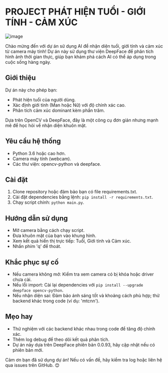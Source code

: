# PROJECT PHÁT HIỆN TUỔI - GIỚI TÍNH - CẢM XÚC 
![image](https://github.com/user-attachments/assets/7b9b1112-963d-47ab-8ff9-2d2e4bbaa3e7)

Chào mừng đến với dự án sử dụng AI để nhận diện tuổi, giới tính và cảm xúc từ camera máy tính! Dự án này sử dụng thư viện DeepFace để phân tích hình ảnh thời gian thực, giúp bạn khám phá cách AI có thể áp dụng trong cuộc sống hàng ngày.

## Giới thiệu
Dự án này cho phép bạn:
- Phát hiện tuổi của người dùng.
- Xác định giới tính (Man hoặc Nữ) với độ chính xác cao.
- Phân tích cảm xúc dominant kèm phần trăm.

Dựa trên OpenCV và DeepFace, đây là một công cụ đơn giản nhưng mạnh mẽ để học hỏi về nhận diện khuôn mặt.

## Yêu cầu hệ thống
- Python 3.6 hoặc cao hơn.
- Camera máy tính (webcam).
- Các thư viện: opencv-python và deepface.

## Cài đặt
1. Clone repository hoặc đảm bảo bạn có file requirements.txt.
2. Cài đặt dependencies bằng lệnh: `pip install -r requirements.txt`.
3. Chạy script chính: `python main.py`.

## Hướng dẫn sử dụng
- Mở camera bằng cách chạy script.
- Đưa khuôn mặt của bạn vào khung hình.
- Xem kết quả hiển thị trực tiếp: Tuổi, Giới tính và Cảm xúc.
- Nhấn phím 'q' để thoát.

## Khắc phục sự cố
- Nếu camera không mở: Kiểm tra xem camera có bị khóa hoặc driver chưa cài.
- Nếu lỗi import: Cài lại dependencies với `pip install --upgrade deepface opencv-python`.
- Nếu nhận diện sai: Đảm bảo ánh sáng tốt và khoảng cách phù hợp; thử backend khác trong code (ví dụ: 'mtcnn').

## Mẹo hay
- Thử nghiệm với các backend khác nhau trong code để tăng độ chính xác.
- Thêm log debug để theo dõi kết quả phân tích.
- Dự án này dựa trên DeepFace phiên bản 0.0.93, hãy cập nhật nếu có phiên bản mới.

Cảm ơn bạn đã sử dụng dự án! Nếu có vấn đề, hãy kiểm tra log hoặc liên hệ qua issues trên GitHub. 😊 
